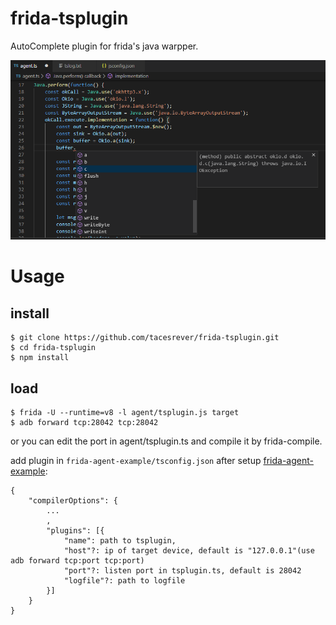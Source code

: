 
# frida-tsplugin  
AutoComplete plugin for frida's java warpper.  

![](./example.png)

# Usage  
## install  
```
$ git clone https://github.com/tacesrever/frida-tsplugin.git
$ cd frida-tsplugin
$ npm install
```
## load  
```
$ frida -U --runtime=v8 -l agent/tsplugin.js target  
$ adb forward tcp:28042 tcp:28042  
```
or you can edit the port in agent/tsplugin.ts and compile it by frida-compile.  

add plugin in `frida-agent-example/tsconfig.json` after setup [frida-agent-example](https://github.com/oleavr/frida-agent-example):  

```
{
    "compilerOptions": {
        ...
        ,
        "plugins": [{
            "name": path to tsplugin,
            "host"?: ip of target device, default is "127.0.0.1"(use adb forward tcp:port tcp:port)
            "port"?: listen port in tsplugin.ts, default is 28042
            "logfile"?: path to logfile
        }]
    }
}
```

